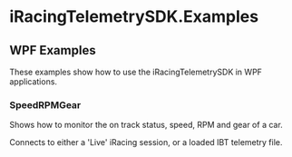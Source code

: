 # iRacingTelemetrySDK.Examples

## WPF Examples
These examples show how to use the iRacingTelemetrySDK in WPF applications.

### SpeedRPMGear

Shows how to monitor the on track status, speed, RPM and gear of a car.

Connects to either a 'Live' iRacing session, or a loaded IBT telemetry file.

